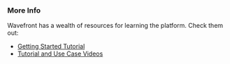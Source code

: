 ### More Info

Wavefront has a wealth of resources for learning the platform. Check them out:

- [Getting Started Tutorial](https://docs.wavefront.com/tutorial_getting_started.html)
- [Tutorial and Use Case Videos](https://docs.wavefront.com/label_videos.html)
